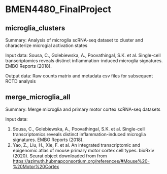 # BMEN4480_FinalProject

## microglia_clusters

Summary:
Analysis of microglia scRNA-seq dataset to cluster and characterize microgial activation states

Input data:
Sousa, C., Golebiewska, A., Poovathingal, S.K. et al. Single-cell transcriptomics reveals distinct inflammation-induced microglia signatures. EMBO Reports (2018).

Output data:
Raw counts matrix and metadata csv files for subsequent RCTD analysis

## merge_microglia_all

Summary: Merge microglia and primary motor cortex scRNA-seq datasets

Input data:
1) Sousa, C., Golebiewska, A., Poovathingal, S.K. et al. Single-cell transcriptomics reveals distinct inflammation-induced microglia signatures. EMBO Reports (2018).
2) Yao, Z., Liu, H., Xie, F. et al. An integrated transcriptomic and epigenomic atlas of mouse primary motor cortex cell types. bioRxiv (2020). Seurat object downloaded from from https://azimuth.hubmapconsortium.org/references/#Mouse%20-%20Motor%20Cortex
